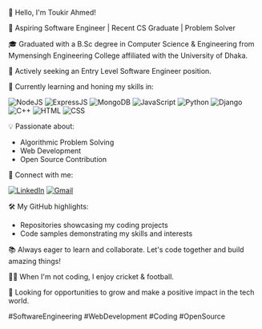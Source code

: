 👋 Hello, I'm Toukir Ahmed!

🚀 Aspiring Software Engineer | Recent CS Graduate | Problem Solver

🎓 Graduated with a B.Sc degree in Computer Science & Engineering from Mymensingh Engineering College affiliated with the University of Dhaka.

💼 Actively seeking an Entry Level Software Engineer position.

🌱 Currently learning and honing my skills in:

![NodeJS](https://img.shields.io/badge/-Node.js-339933?style=flat&logo=node.js&logoColor=white)
![ExpressJS](https://img.shields.io/badge/-Express.js-000000?style=flat&logo=express&logoColor=white)
![MongoDB](https://img.shields.io/badge/-MongoDB-47A248?style=flat&logo=mongodb&logoColor=white)
![JavaScript](https://img.shields.io/badge/-JavaScript-F7DF1E?style=flat&logo=javascript&logoColor=white)
![Python](https://img.shields.io/badge/-Python-3776AB?style=flat&logo=python&logoColor=white)
![Django](https://img.shields.io/badge/-Django-092E20?style=flat&logo=django&logoColor=white)
![C++](https://img.shields.io/badge/-C++-00599C?style=flat&logo=c%2B%2B&logoColor=white)
![HTML](https://img.shields.io/badge/-HTML-E34F26?style=flat&logo=html5&logoColor=white)
![CSS](https://img.shields.io/badge/-CSS-1572B6?style=flat&logo=css3&logoColor=white)

💡 Passionate about:

- Algorithmic Problem Solving
- Web Development
- Open Source Contribution

🔗 Connect with me:

[![LinkedIn](https://img.shields.io/badge/-LinkedIn-0077B5?style=flat&logo=linkedin&logoColor=white)](https://www.linkedin.com/in/toukirahmed769/)
[![Gmail](https://img.shields.io/badge/-Gmail-D14836?style=flat&logo=gmail&logoColor=white)](mailto:ahmedtoukir99@gmail.com)

🛠️ My GitHub highlights:

- Repositories showcasing my coding projects
- Code samples demonstrating my skills and interests

📚 Always eager to learn and collaborate. Let's code together and build amazing things!

🚴‍♂️ When I'm not coding, I enjoy cricket & football.

📌 Looking for opportunities to grow and make a positive impact in the tech world.

#SoftwareEngineering #WebDevelopment #Coding #OpenSource
